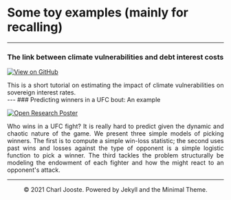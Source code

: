 # Some toy examples (mainly for recalling)
---

<!---
### Detect Food Trends from Facebook Posts: Co-occurence Matrix, Lift and PPMI

[![Open Notebook](https://img.shields.io/badge/Jupyter-Open_Notebook-blue?logo=Jupyter)](projects/detect-food-trends-facebook.html)
[![View on GitHub](https://img.shields.io/badge/GitHub-View_on_GitHub-blue?logo=GitHub)](https://github.com/chriskhanhtran/facebook-detect-food-trends)

<div style="text-align: justify">First I build co-occurence matrices of ingredients from Facebook posts from 2011 to 2015. Then, to identify interesting and rare ingredient combinations that occur more than by chance, I calculate Lift and PPMI metrics. Lastly, I plot time-series data of identified trends to validate my findings. Interesting food trends have emerged from this analysis.</div>
<br>
<center><img src="images/fb-food-trends.png"></center>
<br>

---
### Predict Breast Cancer with RF, PCA and SVM using Python

[![Open Notebook](https://img.shields.io/badge/Jupyter-Open_Notebook-blue?logo=Jupyter)](projects/breast-cancer.html)
[![View on GitHub](https://img.shields.io/badge/GitHub-View_on_GitHub-blue?logo=GitHub)](https://github.com/chriskhanhtran/predict-breast-cancer-with-rf-pca-svm/blob/master/breast-cancer.ipynb)

<div style="text-align: justify">In this project I am going to perform comprehensive EDA on the breast cancer dataset, then transform the data using Principal Components Analysis (PCA) and use Support Vector Machine (SVM) model to predict whether a patient has breast cancer.</div>
<br>
<center><img src="images/breast-cancer.png"/></center>
<br>

---
-->
### The link between climate vulnerabilities and debt interest costs

[![View on GitHub](https://img.shields.io/badge/GitHub-View_on_GitHub-blue?logo=GitHub)](projects/InterestandVuln.html)

<div style="text-align: justify">This is a short tutorial on estimating the impact of climate vulnerabilities on sovereign interest rates.</div>
<!---
<br>
<center><img src="images/breast-cancer.png"/></center>
<br>
-->
---
### Predicting winners in a UFC bout: An example

[![Open Research Poster](https://img.shields.io/badge/PDF-Open_Research_Poster-blue?logo=adobe-acrobat-reader&logoColor=white)](pdf/MMAStats.pdf)

<div style="text-align: justify">Who wins in a UFC fight? It is really hard to predict given the dynamic and chaotic nature of the game. We present three simple models of picking winners. The first is to compute a simple win-loss statistic; the second uses past wins and losses against the type of opponent is a simple logistic function to pick a winner. The third tackles the problem structurally be modeling the endowment of each fighter and how the might react to an opponent's attack.</div>

<!---
<br>
<center><img src="images/bac2018.JPG"/></center>
<br>
-->
---
<center>© 2021 Charl Jooste. Powered by Jekyll and the Minimal Theme.</center>